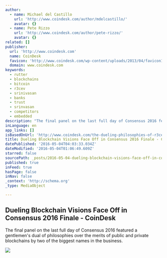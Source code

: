 ```yaml
---
author:
  - name: Michael del Castillo
    url: 'http://www.coindesk.com/author/mdelcastillo/'
    avatar: {}
  - name: Pete Rizzo
    url: 'http://www.coindesk.com/author/pete-rizzo/'
    avatar: {}
related: []
publisher:
  url: 'http://www.coindesk.com'
  name: CoinDesk
  favicon: 'http://www.coindesk.com/wp-content/uploads/2013/04/favicon1.ico?0e4a89'
  domain: www.coindesk.com
keywords:
  - rutter
  - blockchains
  - bitcoin
  - r3cev
  - srinivasan
  - banks
  - trust
  - srinvasan
  - competitors
  - embedded
description: "The final panel on the last full day of Consensus 2016 featured a gentlemen's dual of philosophies over the merits of public and private blockchains by two of the biggest names in the business."
inLanguage: en
app_links: []
isBasedOnUrl: 'http://www.coindesk.com/the-dueling-philosophies-of-r3cev-and-21-take-center-state/'
title: Dueling Blockchain Visions Face Off in Consensus 2016 Finale - CoinDesk
datePublished: '2016-05-04T04:03:33.034Z'
dateModified: '2016-05-04T01:06:49.609Z'
starred: false
sourcePath: _posts/2016-05-04-dueling-blockchain-visions-face-off-in-consensus-2016-finale.md
published: true
inFeed: true
hasPage: false
inNav: false
_context: 'http://schema.org'
_type: MediaObject

---
```

<article style=""><h1>Dueling Blockchain Visions Face Off in Consensus 2016 Finale - CoinDesk</h1><p>The final panel on the last full day of Consensus 2016 featured a gentlemen's dual of philosophies over the merits of public and private blockchains by two of the biggest names in the business.</p><img src="http://media.coindesk.com/2016/05/Screen-Shot-2016-05-03-at-8.37.41-PM-e1462322308887.png" /></article>